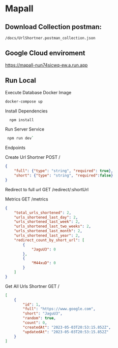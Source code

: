 
# Mapall

## Download Collection postman:
`/docs/UrlShortner.postman_collection.json`

## Google Cloud enviroment
https://mapall-nun74sicwq-ew.a.run.app

## Run Local

Execute Database Docker Image
```bash
docker-compose up
```


Install Dependencies

```bash
  npm install
```

Run Server Service

```bash
 npm run dev`
```
Endpoints

Create Url Shortner
POST /
```json
{
    "full": {"type": "string", "required": true},
    "short": {"type": "string", "required":false}
}
```
Redirect to full url
GET /redirect/:shortUrl

Metrics
GET /metrics
```json
{
    "total_urls_shortened": 2,
    "urls_shortened_last_day": 2,
    "urls_shortened_last_week": 2,
    "urls_shortened_last_two_weeks": 2,
    "urls_shortened_last_month": 2,
    "urls_shortened_last_year": 2,
    "redirect_count_by_short_url": [
        {
            "JaguU3": 0
        },
        {
            "M44xuD": 0
        }
    ]
}
```

Get All Urls Shortner
GET /
```json
[
    {
        "id": 1,
        "full": "https://www.google.com",
        "short": "JaguU3",
        "random": true,
        "count": 0,
        "createdAt": "2023-05-03T20:53:15.852Z",
        "updatedAt": "2023-05-03T20:53:15.852Z"
    }
]
```
